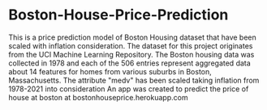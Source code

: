 # Boston-House-Price-Prediction
This is a price prediction model of Boston Housing dataset that have been scaled with inflation consideration.
The dataset for this project originates from the UCI Machine Learning Repository. The Boston housing data was collected in 1978 and each of the 506 entries represent aggregated data about 14 features for homes from various suburbs in Boston, Massachusetts.
The attribute "medv" has been scaled taking inflation from 1978-2021 into consideration
An app was created to predict the price of house at boston at bostonhouseprice.herokuapp.com
